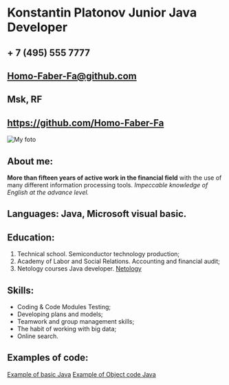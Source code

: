 # Konstantin Platonov Junior Java Developer

## + 7 (495) 555 7777
## Homo-Faber-Fa@github.com
## Msk, RF
## https://github.com/Homo-Faber-Fa

![My foto](https://avatars.githubusercontent.com/u/133135868?s=40&v=4)

## About me:
**More than fifteen years of active work in the financial field** with the use of many different information processing tools. _Impeccable knowledge of English at the advance level._

## Languages: Java, Microsoft visual basic.

## Education:
1.	Technical school. Semiconductor technology production;
2.	Academy of Labor and Social Relations. Accounting and financial audit;
3.	Netology courses Java developer. [Netology](https://netology.ru/)


## Skills:
- Coding & Code Modules Testing;
- Developing plans and models;
- Teamwork and group management skills;
- The habit of working with big data;
- Online search. 

## Examples of code:
[Example of basic Java](https://replit.com/@mudriyka/41-IPshnik-Reformat-Code)
[Example of Object code Java](https://replit.com/@mudriyka/DZ-61-Onlain-chitalka)

